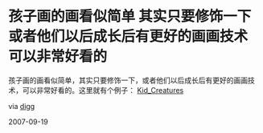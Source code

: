 # 孩子画的画看似简单 其实只要修饰一下 或者他们以后成长后有更好的画画技术 可以非常好看的

孩子画的画看似简单，其实只要修饰一下，或者他们以后成长后有更好的画画技术，可以非常好看的。这里就有个例子： [Kid_Creatures](http://drawergeeks.com/Kid_Creatures/Kid_Creatures.html)

via [digg](http://digg.com/general_sciences/What_If_Kid_s_Drawings_Were_Done_With_Skill)


2007-09-19